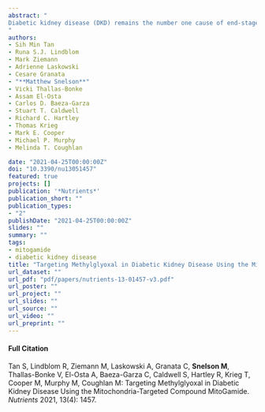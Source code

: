```yaml
---
abstract: "
Diabetic kidney disease (DKD) remains the number one cause of end-stage renal disease in the western world. In experimental diabetes, mitochondrial dysfunction in the kidney precedes the development of DKD. Reactive 1,2-dicarbonyl compounds, such as methylglyoxal, are generated from sugars both endogenously during diabetes and exogenously during food processing. Methylglyoxal is thought to impair the mitochondrial function and may contribute to the pathogenesis of DKD. Here, we sought to target methylglyoxal within the mitochondria using MitoGamide, a mitochondria-targeted dicarbonyl scavenger, in an experimental model of diabetes. Male 6-week-old heterozygous Akita mice (C57BL/6-Ins2-Akita/J) or wildtype littermates were randomized to receive MitoGamide (10 mg/kg/day) or a vehicle by oral gavage for 16 weeks. MitoGamide did not alter the blood glucose control or body composition. Akita mice exhibited hallmarks of DKD including albuminuria, hyperfiltration, glomerulosclerosis, and renal fibrosis, however, after 16 weeks of treatment, MitoGamide did not substantially improve the renal phenotype. Complex-I-linked mitochondrial respiration was increased in the kidney of Akita mice which was unaffected by MitoGamide. Exploratory studies using transcriptomics identified that MitoGamide induced changes to olfactory signaling, immune system, respiratory electron transport, and post-translational protein modification pathways. These findings indicate that targeting methylglyoxal within the mitochondria using MitoGamide is not a valid therapeutic approach for DKD and that other mitochondrial targets or processes upstream should be the focus of therapy. 
"
authors:
- Sih Min Tan
- Runa S.J. Lindblom 
- Mark Ziemann 
- Adrienne Laskowski
- Cesare Granata
- "**Matthew Snelson**" 
- Vicki Thallas-Bonke 
- Assam El-Osta
- Carlos D. Baeza-Garza 
- Stuart T. Caldwell 
- Richard C. Hartley 
- Thomas Krieg 
- Mark E. Cooper
- Michael P. Murphy
- Melinda T. Coughlan

date: "2021-04-25T00:00:00Z"
doi: "10.3390/nu13051457"
featured: true
projects: []
publication: '*Nutrients*'
publication_short: ""
publication_types:
- "2"
publishDate: "2021-04-25T00:00:00Z"
slides: ""
summary: ""
tags:
- mitogamide
- diabetic kidney disease
title: "Targeting Methylglyoxal in Diabetic Kidney Disease Using the Mitochondria-Targeted Compound MitoGamide" url_code: ""
url_dataset: ""
url_pdf: "pdf/papers/nutrients-13-01457-v3.pdf"
url_poster: ""
url_project: ""
url_slides: ""
url_source: ""
url_video: ""
url_preprint: ""
---
```


#### Full Citation

Tan S, Lindblom R,  Ziemann M, Laskowski A, Granata C, **Snelson M**, Thallas-Bonke V, El-Osta A, Baeza-Garza C, Caldwell S, Hartley R, Krieg T, Cooper M, Murphy M, Coughlan M: Targeting Methylglyoxal in Diabetic Kidney Disease Using the Mitochondria-Targeted Compound MitoGamide. *Nutrients* 2021, 13(4): 1457.

